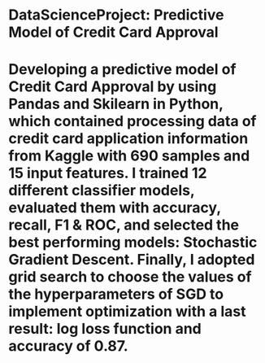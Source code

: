 # DataScienceProject: Predictive Model of Credit Card Approval
# Developing a predictive model of Credit Card Approval by using Pandas and Skilearn in Python, which contained processing data of credit card application information from Kaggle with 690 samples and 15 input features. I trained 12 different classifier models, evaluated them with accuracy, recall, F1 & ROC, and selected the best performing models: Stochastic Gradient Descent. Finally, I adopted grid search to choose the values of the hyperparameters of SGD to implement optimization with a last result: log loss function and accuracy of 0.87.
